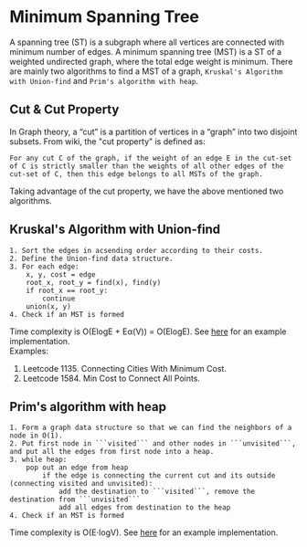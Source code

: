 # Minimum Spanning Tree
A spanning tree (ST) is a subgraph where all vertices are connected with minimum number of edges. A minimum spanning tree (MST) is a ST of a weighted undirected graph, where the total edge weight is minimum. There are mainly two algorithms to find a MST of a graph, ```Kruskal's Algorithm with Union-find``` and ```Prim's algorithm with heap```.

## Cut & Cut Property
In Graph theory, a “cut” is a partition of vertices in a “graph” into two disjoint subsets. From wiki, the "cut property" is defined as:   
```
For any cut C of the graph, if the weight of an edge E in the cut-set of C is strictly smaller than the weights of all other edges of the cut-set of C, then this edge belongs to all MSTs of the graph.
```
Taking advantage of the cut property, we have the above mentioned two algorithms. 

## Kruskal's Algorithm with Union-find
```
1. Sort the edges in acsending order according to their costs.    
2. Define the Union-find data structure.   
3. For each edge:   
    x, y, cost = edge   
    root_x, root_y = find(x), find(y)   
    if root_x == root_y:   
        continue   
    union(x, y)   
4. Check if an MST is formed   
```
Time complexity is O(ElogE + E&alpha;(V)) = O(ElogE). See [here](https://github.com/shiwentao00/Python-cheat-sheet/blob/main/graph/kruskal_algorithm.py) for an example implementation.   
Examples:    
1. Leetcode 1135. Connecting Cities With Minimum Cost.  
2. Leetcode 1584. Min Cost to Connect All Points.

## Prim's algorithm with heap
```
1. Form a graph data structure so that we can find the neighbors of a node in O(1).    
2. Put first node in ```visited``` and other nodes in ```unvisited```, and put all the edges from first node into a heap.   
3. while heap:   
    pop out an edge from heap    
        if the edge is connecting the current cut and its outside (connecting visited and unvisited):   
            add the destination to ```visited```, remove the destination from ```unvisited```   
            add all edges from destination to the heap   
4. Check if an MST is formed   
```
Time complexity is O(E⋅logV). See [here](https://github.com/shiwentao00/Python-cheat-sheet/blob/main/graph/prim_algorithm.py) for an example implementation.

